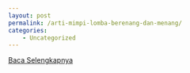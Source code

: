 ```yaml
---
layout: post
permalink: /arti-mimpi-lomba-berenang-dan-menang/
categories:
    - Uncategorized
---
```


[Baca Selengkapnya](/05)